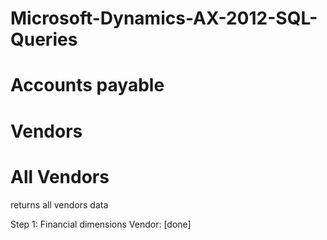﻿# Microsoft-Dynamics-AX-2012-SQL-Queries
# Accounts payable
# Vendors
# All Vendors

returns all vendors data

Step 1: Financial dimensions
		Vendor: [done]



